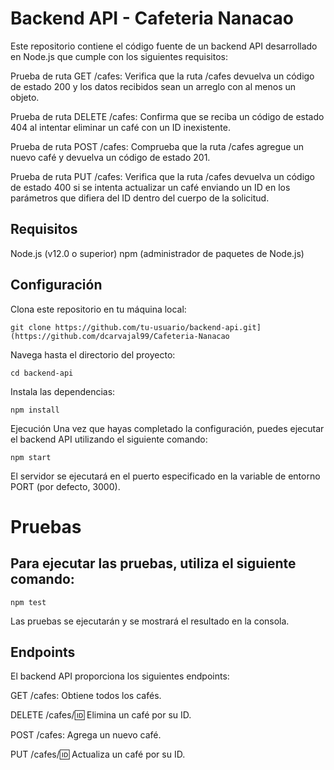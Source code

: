 
# Backend API - Cafeteria Nanacao
  Este repositorio contiene el código fuente de un backend API desarrollado en Node.js que cumple con los siguientes requisitos:

  Prueba de ruta GET /cafes: Verifica que la ruta /cafes devuelva un código de estado 200 y los datos recibidos sean un arreglo con al menos un objeto.
  
  Prueba de ruta DELETE /cafes: Confirma que se reciba un código de estado 404 al intentar eliminar un café con un ID inexistente.
  
  Prueba de ruta POST /cafes: Comprueba que la ruta /cafes agregue un nuevo café y devuelva un código de estado 201.
  
  Prueba de ruta PUT /cafes: Verifica que la ruta /cafes devuelva un código de estado 400 si se intenta actualizar un café enviando un ID en los parámetros que difiera del ID dentro del cuerpo de la solicitud.
## Requisitos
Node.js (v12.0 o superior)
npm (administrador de paquetes de Node.js)
## Configuración
Clona este repositorio en tu máquina local:
```` shell
git clone https://github.com/tu-usuario/backend-api.git](https://github.com/dcarvajal99/Cafeteria-Nanacao
````
Navega hasta el directorio del proyecto:
```` shell
cd backend-api
````

Instala las dependencias:
```` shell
npm install
````

Ejecución
Una vez que hayas completado la configuración, puedes ejecutar el backend API utilizando el siguiente comando:

````shell
npm start
````
El servidor se ejecutará en el puerto especificado en la variable de entorno PORT (por defecto, 3000).

# Pruebas
## Para ejecutar las pruebas, utiliza el siguiente comando:

````shell
npm test
````
Las pruebas se ejecutarán y se mostrará el resultado en la consola.

## Endpoints
El backend API proporciona los siguientes endpoints:

GET /cafes: Obtiene todos los cafés.

DELETE /cafes/:id: Elimina un café por su ID.

POST /cafes: Agrega un nuevo café.

PUT /cafes/:id: Actualiza un café por su ID.

